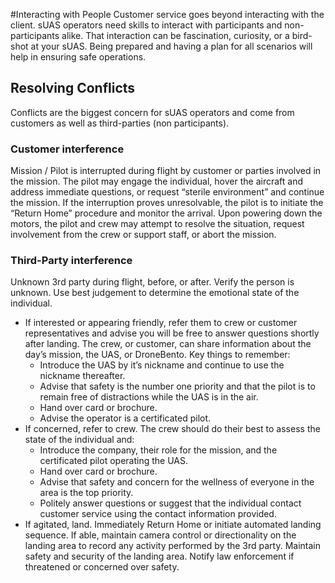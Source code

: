#Interacting with People
Customer service goes beyond interacting with the client. sUAS operators need skills to interact with participants and non-participants alike.  That interaction can be fascination, curiosity, or a bird-shot at your sUAS.  Being prepared and having a plan for all scenarios will help in ensuring safe operations.

## Resolving Conflicts
Conflicts are the biggest concern for sUAS operators and come from customers as well as third-parties (non participants).

### Customer interference
Mission / Pilot is interrupted during flight by customer or parties involved in the mission. The pilot may engage the individual, hover the aircraft and address immediate questions, or request “sterile environment” and continue the mission. If the interruption proves unresolvable, the pilot is to initiate the “Return Home” procedure and monitor the arrival. Upon powering down the motors, the pilot and crew may attempt to resolve the situation, request involvement from the crew or support staff, or abort the mission.

### Third-Party interference
Unknown 3rd party during flight, before, or after. Verify the person is unknown. Use best judgement to determine the emotional state of the individual.
* If interested or appearing friendly, refer them to crew or customer representatives and advise you will be free to answer questions shortly after landing. The crew, or customer, can share information about the day’s mission, the UAS, or DroneBento. Key things to remember:
  * Introduce the UAS by it’s nickname and continue to use the nickname thereafter.
  * Advise that safety is the number one priority and that the pilot is to remain free of distractions while the UAS is in the air.
  * Hand over card or brochure.
  * Advise the operator is a certificated pilot.
* If concerned, refer to crew. The crew should do their best to assess the state of the individual and:
  * Introduce the company, their role for the mission, and the certificated pilot operating the UAS.
  * Hand over card or brochure.
  * Advise that safety and concern for the wellness of everyone in the area is the top priority.
  * Politely answer questions or suggest that the individual contact customer service using the contact information provided.
* If agitated, land. Immediately Return Home or initiate automated landing sequence. If able, maintain camera control or directionality on the landing area to record any activity performed by the 3rd party. Maintain safety and security of the landing area. Notify law enforcement if threatened or concerned over safety.
